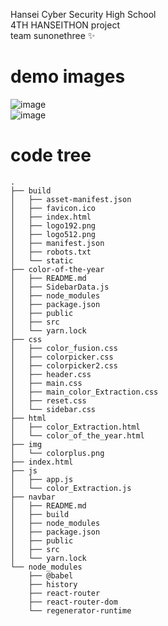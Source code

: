 Hansei Cyber Security High School  
4TH HANSEITHON project  
team sunonethree ✨  


# demo images
![image](https://user-images.githubusercontent.com/62207008/147408688-da2b57de-9fc8-46fa-ba07-4c16d7e59be3.png)  
![image](https://user-images.githubusercontent.com/62207008/147408691-b27e5221-4131-4513-86e3-708952504be6.png)  


# code tree
```
.
├── build
│   ├── asset-manifest.json
│   ├── favicon.ico
│   ├── index.html
│   ├── logo192.png
│   ├── logo512.png
│   ├── manifest.json
│   ├── robots.txt
│   └── static
├── color-of-the-year
│   ├── README.md
│   ├── SidebarData.js
│   ├── node_modules
│   ├── package.json
│   ├── public
│   ├── src
│   └── yarn.lock
├── css
│   ├── color_fusion.css
│   ├── colorpicker.css
│   ├── colorpicker2.css
│   ├── header.css
│   ├── main.css
│   ├── main_color_Extraction.css
│   ├── reset.css
│   └── sidebar.css
├── html
│   ├── color_Extraction.html
│   └── color_of_the_year.html
├── img
│   └── colorplus.png
├── index.html
├── js
│   ├── app.js
│   └── color_Extraction.js
├── navbar
│   ├── README.md
│   ├── build
│   ├── node_modules
│   ├── package.json
│   ├── public
│   ├── src
│   └── yarn.lock
└── node_modules
    ├── @babel
    ├── history
    ├── react-router
    ├── react-router-dom
    └── regenerator-runtime
 ```
 

